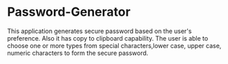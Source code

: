 # Password-Generator

This application generates secure password based on the user's preference. Also it has copy to clipboard capability. 
The user is able to choose one or more types from special characters,lower case, upper case, numeric characters to form the secure password. 

